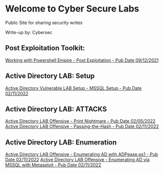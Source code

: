 # Welcome to Cyber Secure Labs

Public Site for sharing security writes

Write-up by: Cybersec

## Post Exploitation Toolkit:

[Working with Powershell Empire - Post Exploitation - Pub Date 09/12/2021](./README_.md)

## Active Directory LAB: Setup
[Active Directory Vulnerable LAB Setup - MSSQL Setup - Pub Date 02/11/2022](./Active_Directory_LAB_MSSQL.md)

## Active Directory LAB: ATTACKS
[Active Directory LAB Offensive - Print Nightmare - Pub Date 02/05/2022](./PrintNightmare.md)
[Active Directory LAB Offensive - Passing-the-Hash - Pub Date 02/11/2022](./Active_Directory_LAB_Passing_the_hash.md)


## Active Directory LAB: Enumeration
[Active Directory LAB Offensive - Enumerating AD with ADPease.ps1 - Pub Date 02/11/2022](./EnumadPEAS.md)
[Active Directory LAB Offensive - Enumerating AD via MSSQL with Metasploit - Pub Date 02/11/2022](./msploit_enumsql.md)

